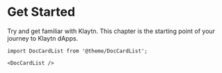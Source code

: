 # Get Started

Try and get familiar with Klaytn. This chapter is the starting point of your journey to Klaytn dApps.

```mdx-code-block
import DocCardList from '@theme/DocCardList';

<DocCardList />
```

